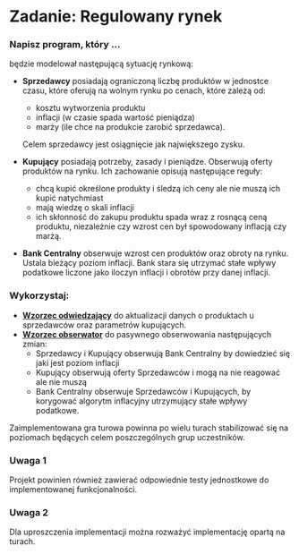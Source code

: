 # Zadanie: Regulowany rynek

### Napisz program, który ...

będzie modelował następującą sytuację rynkową:

- **Sprzedawcy** posiadają ograniczoną liczbę produktów w jednostce czasu,
  które oferują na wolnym rynku po cenach, które zależą od:

  - kosztu wytworzenia produktu
  - inflacji (w czasie spada wartość pieniądza)
  - marży (ile chce na produkcie zarobić sprzedawca).

  Celem sprzedawcy jest osiągnięcie jak największego zysku.

- **Kupujący** posiadają potrzeby, zasady i pieniądze.
  Obserwują oferty produktów na rynku. Ich zachowanie opisują następujące reguły:
  - chcą kupić określone produkty i śledzą ich ceny ale nie muszą ich kupić natychmiast
  - mają wiedzę o skali inflacji
  - ich skłonność do zakupu produktu spada wraz z rosnącą ceną produktu,
    niezależnie czy wzrost cen był spowodowany inflacją czy marżą.
- **Bank Centralny** obserwuje wzrost cen produktów oraz obroty na rynku.
  Ustala bieżący poziom inflacji. Bank stara się utrzymać stałe wpływy podatkowe liczone jako
  iloczyn inflacji i obrotów przy danej inflacji.

### Wykorzystaj:

- [**Wzorzec odwiedzający**](https://refactoring.guru/pl/design-patterns/visitor/java/example) do aktualizacji danych o produktach u sprzedawców oraz parametrów kupujących.
- [**Wzorzec obserwator**](https://refactoring.guru/pl/design-patterns/observer/java/example) do pasywnego obserwowania następujących zmian:
  - Sprzedawcy i Kupujący obserwują Bank Centralny by dowiedzieć się jaki jest poziom inflacji
  - Kupujący obserwują oferty Sprzedawców i mogą na nie reagować ale nie muszą
  - Bank Centralny obserwuje Sprzedawców i Kupujących, by korygować algorytm inflacyjny utrzymujący
    stałe wpływy podatkowe.

Zaimplementowana gra turowa powinna po wielu turach stabilizować się na poziomach będących celem poszczególnych grup uczestników.

### Uwaga 1

Projekt powinien również zawierać odpowiednie testy jednostkowe do implementowanej funkcjonalności.

### Uwaga 2

Dla uproszczenia implementacji można rozważyć implementację opartą na turach.

